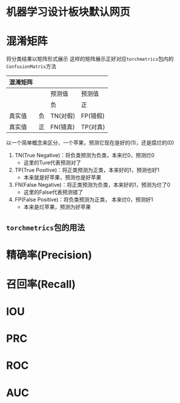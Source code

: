 # 机器学习设计板块默认网页

# 混淆矩阵
将分类结果以矩阵形式展示
这样的矩阵展示正好对应`torchmetrics`包内的`ConfusionMatrix`方法


| 混淆矩阵 	|    	|        	|        	|
|----------	|----	|--------	|--------	|
|          	|    	| 预测值 	| 预测值 	|
|          	|    	| 负 	    | 正      	|
| 真实值   	| 负 	| TN(对假)  | FP(错假)  |
| 真实值   	| 正 	| FN(错真)  | TP(对真)  |

以一个简单概念来区分，一个苹果，预测它现在是好的(1)，还是腐烂的(0)

1. TN(True Negative)：将负类预测为负类，本来烂0，预测烂0
    - 这里的Ture代表预测对了
2. TP(True Positive)：将正类预测为正类，本来好的1，预测也好1
    - 本来就是好苹果，预测也是好苹果
3. FN(False Negative)：将正类预测为负类，本来好的1，预测为烂了0
    - 这里的False代表预测错了
4. FP(False Positive)：将负类预测为正类， 本来烂0，预测好1
    - 本来是烂苹果，预测为好苹果

## `torchmetrics`包的用法

# 精确率(Precision)

# 召回率(Recall)

# IOU
# PRC
# ROC
# AUC


